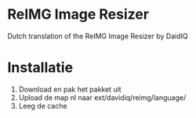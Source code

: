 ReIMG Image Resizer
===========

Dutch translation of the ReIMG Image Resizer by DaidIQ

Installatie
===========

1. Download en pak het pakket uit
2. Upload de map nl naar ext/davidiq/reimg/language/
3. Leeg de cache
